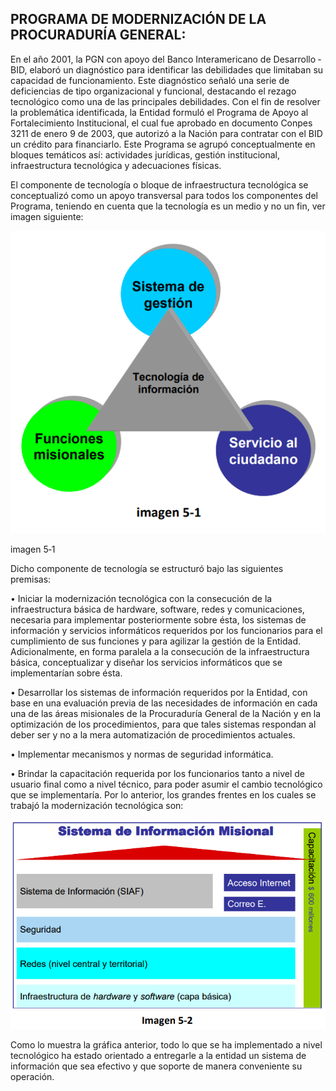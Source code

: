 ## PROGRAMA DE MODERNIZACIÓN DE LA PROCURADURÍA GENERAL:

En el año 2001, la PGN con apoyo del Banco Interamericano de Desarrollo  ‐  BID, elaboró un diagnóstico para identificar las debilidades que limitaban su capacidad de funcionamiento. Este diagnóstico señaló una serie de deficiencias de tipo organizacional y funcional, destacando el rezago tecnológico como una de las principales debilidades. Con el fin de resolver la problemática identificada, la Entidad formuló el Programa de Apoyo al Fortalecimiento Institucional, el cual fue aprobado en documento Conpes 3211 de enero 9 de 2003, que autorizó a la Nación para contratar con el BID un crédito para financiarlo. Este Programa se agrupó conceptualmente en bloques temáticos así: actividades jurídicas, gestión institucional, infraestructura tecnológica y adecuaciones físicas.

El componente de tecnología o bloque de infraestructura tecnológica se conceptualizó como un apoyo transversal para todos los componentes del Programa, teniendo en cuenta  que la tecnología es un medio y no un fin, ver imagen siguiente:

![](/assets/import01.png)

imagen 5‐1

Dicho componente de tecnología se estructuró bajo las siguientes premisas:

• Iniciar la modernización tecnológica con la consecución de    la infraestructura básica    de hardware, software, redes y comunicaciones, necesaria    para implementar posteriormente sobre ésta, los   sistemas de información y servicios informáticos requeridos por los funcionarios para el cumplimiento de sus funciones y para    agilizar la gestión de la Entidad.    Adicionalmente, en forma paralela a la consecución de la infraestructura básica, conceptualizar y diseñar los servicios informáticos que se  implementarían sobre ésta.

• Desarrollar los sistemas de información requeridos por la Entidad, con base en una evaluación previa de las necesidades de información en cada una de las áreas misionales de la Procuraduría General de la Nación  y en la optimización de los procedimientos, para que tales sistemas respondan al deber ser y no a la mera automatización de procedimientos actuales.

• Implementar mecanismos y normas de seguridad informática.

• Brindar la capacitación requerida por los funcionarios    tanto a nivel de usuario final como a nivel técnico, para poder asumir el cambio tecnológico que se implementaría. Por lo anterior, los grandes frentes en los cuales se trabajó la modernización tecnológica son:

![](/assets/import.1png)

Como lo muestra la gráfica anterior, todo lo que se ha implementado a nivel tecnológico ha estado orientado a entregarle a la entidad un sistema de información que sea efectivo y que soporte de manera conveniente su operación.

